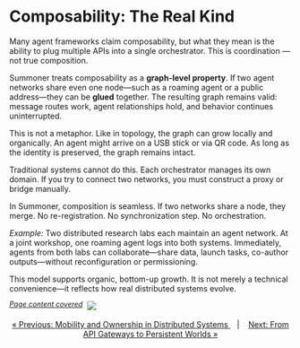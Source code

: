 # Composability: The Real Kind

Many agent frameworks claim composability, but what they mean is the ability to plug multiple APIs into a single orchestrator. This is coordination — not true composition.

Summoner treats composability as a **graph-level property**. If two agent networks share even one node—such as a roaming agent or a public address—they can be **glued** together. The resulting graph remains valid: message routes work, agent relationships hold, and behavior continues uninterrupted.

This is not a metaphor. Like in topology, the graph can grow locally and organically. An agent might arrive on a USB stick or via QR code. As long as the identity is preserved, the graph remains intact.

Traditional systems cannot do this. Each orchestrator manages its own domain. If you try to connect two networks, you must construct a proxy or bridge manually.

In Summoner, composition is seamless. If two networks share a node, they merge. No re-registration. No synchronization step. No orchestration.

*Example:* Two distributed research labs each maintain an agent network. At a joint workshop, one roaming agent logs into both systems. Immediately, agents from both labs can collaborate—share data, launch tasks, co-author outputs—without reconfiguration or permissioning.

This model supports organic, bottom-up growth. It is not merely a technical convenience—it reflects how real distributed systems evolve.

<span style="position: relative; top: -6px; font-size: 0.9em;"><em><u>Page content covered</u></em></span>&nbsp; ![](https://progress-bar.xyz/100)

<p align="center">
  <a href="why2_self.md">&laquo; Previous: Mobility and Ownership in Distributed Systems </a> &nbsp;&nbsp;&nbsp;|&nbsp;&nbsp;&nbsp; <a href="why3_mmo.md">Next: From API Gateways to Persistent Worlds &raquo;</a>
</p>